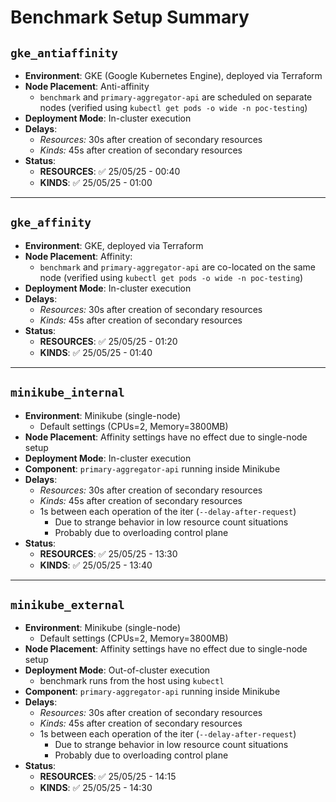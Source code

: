 # Benchmark Setup Summary

## `gke_antiaffinity`

- **Environment**: GKE (Google Kubernetes Engine), deployed via Terraform
- **Node Placement**: Anti-affinity
  - `benchmark` and `primary-aggregator-api` are scheduled on separate nodes (verified using `kubectl get pods -o wide -n poc-testing`)
- **Deployment Mode**: In-cluster execution
- **Delays**:
  - *Resources:* 30s after creation of secondary resources
  - *Kinds:* 45s after creation of secondary resources
- **Status**:
  - **RESOURCES**: ✅ 25/05/25 - 00:40
  - **KINDS**: ✅ 25/05/25 - 01:00

---

## `gke_affinity`

- **Environment**: GKE, deployed via Terraform
- **Node Placement**: Affinity:
  - `benchmark` and `primary-aggregator-api` are co-located on the same node (verified using `kubectl get pods -o wide -n poc-testing`)
- **Deployment Mode**: In-cluster execution
- **Delays**:
  - *Resources:* 30s after creation of secondary resources
  - *Kinds:* 45s after creation of secondary resources
- **Status**:
  - **RESOURCES**: ✅ 25/05/25 - 01:20
  - **KINDS**: ✅ 25/05/25 - 01:40

---

## `minikube_internal`

- **Environment**: Minikube (single-node)
  - Default settings (CPUs=2, Memory=3800MB)
- **Node Placement**: Affinity settings have no effect due to single-node setup
- **Deployment Mode**: In-cluster execution
- **Component**: `primary-aggregator-api` running inside Minikube
- **Delays**:
  - *Resources:* 30s after creation of secondary resources
  - *Kinds:* 45s after creation of secondary resources
  - 1s between each operation of the iter (`--delay-after-request`)
    - Due to strange behavior in low resource count situations
    - Probably due to overloading control plane
- **Status**:
  - **RESOURCES**: ✅ 25/05/25 - 13:30
  - **KINDS**: ✅ 25/05/25 - 13:40

---

## `minikube_external`

- **Environment**: Minikube (single-node)
  - Default settings (CPUs=2, Memory=3800MB)
- **Node Placement**: Affinity settings have no effect due to single-node setup
- **Deployment Mode**: Out-of-cluster execution
  - benchmark runs from the host using `kubectl`
- **Component**: `primary-aggregator-api` running inside Minikube
- **Delays**:
  - *Resources:* 30s after creation of secondary resources
  - *Kinds:* 45s after creation of secondary resources
  - 1s between each operation of the iter (`--delay-after-request`)
    - Due to strange behavior in low resource count situations
    - Probably due to overloading control plane
- **Status**:
  - **RESOURCES**:  ✅ 25/05/25 - 14:15
  - **KINDS**: ✅ 25/05/25 - 14:30
